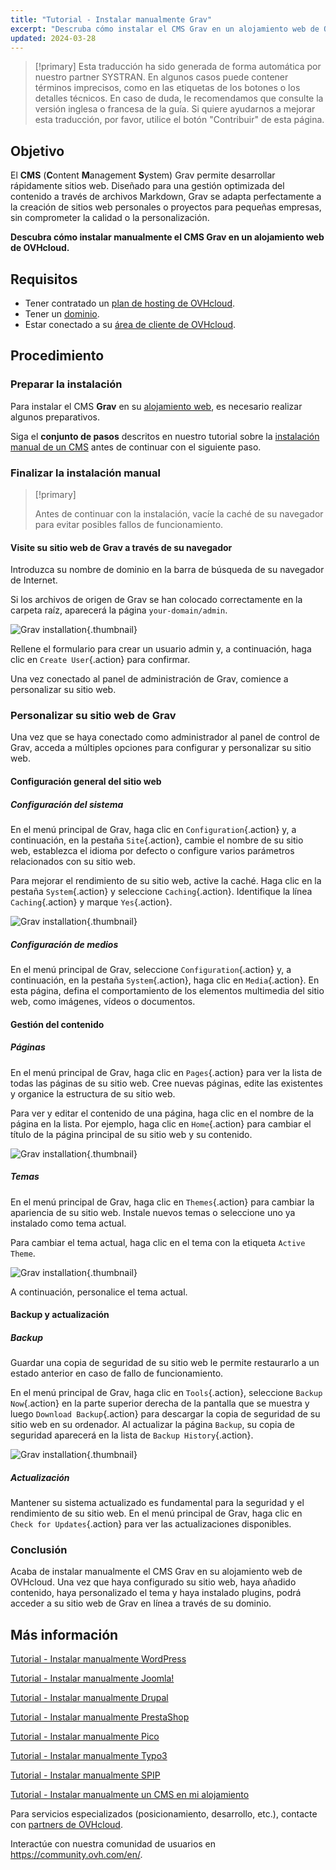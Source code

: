 ```yaml
---
title: "Tutorial - Instalar manualmente Grav"
excerpt: "Descruba cómo instalar el CMS Grav en un alojamiento web de OVHcloud"
updated: 2024-03-28
---
```


> [!primary]
> Esta traducción ha sido generada de forma automática por nuestro partner SYSTRAN. En algunos casos puede contener términos imprecisos, como en las etiquetas de los botones o los detalles técnicos. En caso de duda, le recomendamos que consulte la versión inglesa o francesa de la guía. Si quiere ayudarnos a mejorar esta traducción, por favor, utilice el botón "Contribuir" de esta página.
>

## Objetivo

El **CMS** (**C**ontent **M**anagement **S**ystem) Grav permite desarrollar rápidamente sitios web. Diseñado para una gestión optimizada del contenido a través de archivos Markdown, Grav se adapta perfectamente a la creación de sitios web personales o proyectos para pequeñas empresas, sin comprometer la calidad o la personalización.

**Descubra cómo instalar manualmente el CMS Grav en un alojamiento web de OVHcloud.**

## Requisitos

- Tener contratado un [plan de hosting de OVHcloud](hosting.).
- Tener un [dominio](domains.).
- Estar conectado a su [área de cliente de OVHcloud](manager.).

## Procedimiento

### Preparar la instalación

Para instalar el CMS **Grav** en su [alojamiento web](hosting.), es necesario realizar algunos preparativos.

Siga el **conjunto de pasos** descritos en nuestro tutorial sobre la [instalación manual de un CMS](cms_manual_installation1.) antes de continuar con el siguiente paso.

### Finalizar la instalación manual

> [!primary]
>
> Antes de continuar con la instalación, vacíe la caché de su navegador para evitar posibles fallos de funcionamiento.
>

#### Visite su sitio web de Grav a través de su navegador

Introduzca su nombre de dominio en la barra de búsqueda de su navegador de Internet.

Si los archivos de origen de Grav se han colocado correctamente en la carpeta raíz, aparecerá la página `your-domain/admin`.

![Grav installation](first_page_config.png){.thumbnail}

Rellene el formulario para crear un usuario admin y, a continuación, haga clic en `Create User`{.action} para confirmar.

Una vez conectado al panel de administración de Grav, comience a personalizar su sitio web.

### Personalizar su sitio web de Grav

Una vez que se haya conectado como administrador al panel de control de Grav, acceda a múltiples opciones para configurar y personalizar su sitio web.

#### Configuración general del sitio web

##### Configuración del sistema

En el menú principal de Grav, haga clic en `Configuration`{.action} y, a continuación, en la pestaña `Site`{.action}, cambie el nombre de su sitio web, establezca el idioma por defecto o configure varios parámetros relacionados con su sitio web.

Para mejorar el rendimiento de su sitio web, active la caché. Haga clic en la pestaña `System`{.action} y seleccione `Caching`{.action}. Identifique la línea `Caching`{.action} y marque `Yes`{.action}.

![Grav installation](activate_cache.png){.thumbnail}

##### Configuración de medios

En el menú principal de Grav, seleccione `Configuration`{.action} y, a continuación, en la pestaña `System`{.action}, haga clic en `Media`{.action}. En esta página, defina el comportamiento de los elementos multimedia del sitio web, como imágenes, vídeos o documentos.

#### Gestión del contenido

##### Páginas

En el menú principal de Grav, haga clic en `Pages`{.action} para ver la lista de todas las páginas de su sitio web. Cree nuevas páginas, edite las existentes y organice la estructura de su sitio web.

Para ver y editar el contenido de una página, haga clic en el nombre de la página en la lista. Por ejemplo, haga clic en `Home`{.action} para cambiar el título de la página principal de su sitio web y su contenido.

![Grav installation](list_pages.png){.thumbnail}

##### Temas

En el menú principal de Grav, haga clic en `Themes`{.action} para cambiar la apariencia de su sitio web. Instale nuevos temas o seleccione uno ya instalado como tema actual.

Para cambiar el tema actual, haga clic en el tema con la etiqueta `Active Theme`.

![Grav installation](theme_active.png){.thumbnail}

A continuación, personalice el tema actual.

#### Backup y actualización

##### Backup

Guardar una copia de seguridad de su sitio web le permite restaurarlo a un estado anterior en caso de fallo de funcionamiento.

En el menú principal de Grav, haga clic en `Tools`{.action}, seleccione `Backup Now`{.action} en la parte superior derecha de la pantalla que se muestra y luego `Download Backup`{.action} para descargar la copia de seguridad de su sitio web en su ordenador. Al actualizar la página `Backup`, su copia de seguridad aparecerá en la lista de `Backup History`{.action}.

![Grav installation](backup_history.png){.thumbnail}

##### Actualización

Mantener su sistema actualizado es fundamental para la seguridad y el rendimiento de su sitio web. En el menú principal de Grav, haga clic en `Check for Updates`{.action} para ver las actualizaciones disponibles.

### Conclusión

Acaba de instalar manualmente el CMS Grav en su alojamiento web de OVHcloud. Una vez que haya configurado su sitio web, haya añadido contenido, haya personalizado el tema y haya instalado plugins, podrá acceder a su sitio web de Grav en línea a través de su dominio.

## Más información <a name="go-further"></a>

[Tutorial - Instalar manualmente WordPress](cms_manual_installation_wordpress1.)

[Tutorial - Instalar manualmente Joomla!](cms_manual_installation_joomla1.)

[Tutorial - Instalar manualmente Drupal](cms_manual_installation_drupal1.)

[Tutorial - Instalar manualmente PrestaShop](cms_manual_installation_prestashop1.)

[Tutorial - Instalar manualmente Pico](cms_manual_installation_pico1.)

[Tutorial - Instalar manualmente Typo3](cms_manual_installation_typo31.)

[Tutorial - Instalar manualmente SPIP](cms_manual_installation_spip1.)

[Tutorial - Instalar manualmente un CMS en mi alojamiento](cms_manual_installation1.)
 
Para servicios especializados (posicionamiento, desarrollo, etc.), contacte con [partners de OVHcloud](partner.).
 
Interactúe con nuestra comunidad de usuarios en <https://community.ovh.com/en/>.